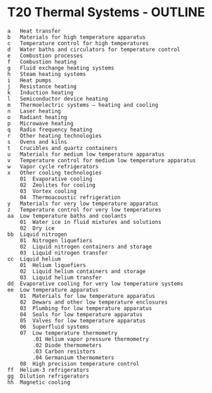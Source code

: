 # T20 Thermal Systems - OUTLINE
    a	Heat transfer
    b	Materials for high temperature apparatus
    c	Temperature control for high temperatures
    d	Water baths and circulators for temperature control
    e	Combustion processes
    f	Combustion heating
    g	Fluid exchange heating systems
    h	Steam heating systems
    i	Heat pumps
    j	Resistance heating
    k	Induction heating
    l	Semiconductor device heating
    m	Thermoelectric systems – heating and cooling
    n	Laser heating
    o	Radiant heating
    p	Microwave heating
    q	Radio frequency heating
    r	Other heating technologies
    s	Ovens and kilns
    t	Crucibles and quartz containers
    u	Materials for medium low temperature apparatus
    v	Temperature control for medium low temperature apparatus
    w	Vapor cycle refrigerators
    x	Other cooling technologies
        01	Evaporative cooling
        02	Zeolites for cooling
        03	Vortex cooling
        04	Thermoacoustic refrigeration
    y	Materials for very low temperature apparatus
    z	Temperature control for very low temperatures
    aa	Low temperature baths and coolants
        01	Water ice in fluid mixtures and solutions
        02	Dry ice
    bb	Liquid nitrogen
        01	Nitrogen liquefiers
        02	Liquid nitrogen containers and storage
        03	Liquid nitrogen transfer
    cc	Liquid helium
        01	Helium liquefiers
        02	Liquid helium containers and storage
        03	Liquid helium transfer
    dd	Evaporative cooling for very low temperature systems
    ee	Low temperature apparatus
        01	Materials for low temperature apparatus
        02	Dewars and other low temperature enclosures
        03	Plumbing for low temperature apparatus
        04	Seals for low temperature apparatus
        05	Valves for low temperature apparatus
        06	Superfluid systems
        07	Low temperature thermometry
            .01	Helium vapor pressure thermometry
            .02	Diode thermometers
            .03	Carbon resistors
            .04	Germanium thermometers
        08	High precision temperature control
    ff	Helium-3 refrigerators
    gg	Dilution refrigerators
    hh	Magnetic cooling
